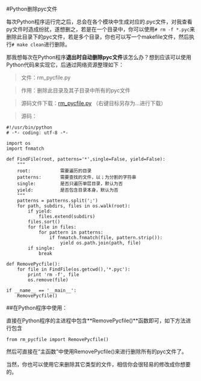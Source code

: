 #Python删除pyc文件

每次Python程序运行完之后，总会在各个模块中生成对应的.pyc文件，对我查看py文件时造成纷扰，遂想删之，若是在一个目录中，你可以使用`# rm -f *.pyc`来删除此目录下的pyc文件，若是多个目录，你也可以写一个makefile文件，然后执行`# make clean`进行删除。

那我想每次在Python程序**退出时自动删除pyc文件**该怎么办？想到应该可以使用Python代码来实现它，后通过网络资源整理如下：

>文件：rm_pycfile.py

>作用：删除此目录及其子目录中所有的pyc文件

>源码文件下载：[rm_pycfile.py]() （右键目标另存为…进行下载）

>源码：

    #!/usr/bin/python
    # -*- coding: utf-8 -*-
    
    import os
    import fnmatch
    
    def FindFile(root, patterns='*',single=False, yield=False):
        """
        root:           需要遍历的目录
        patterns:       需要查找的文件，以；为分割的字符串
        single:         是否只遍历单层目录，默认为否
        yield:          是否包含目录本身，默认为否
        """
        patterns = patterns.split(';')
        for path, subdirs, files in os.walk(root):
            if yield:
                files.extend(subdirs)
            files.sort()
            for file in files:
                for pattern in patterns:
                    if fnmatch.fnmatch(file, pattern.strip()):
                        yield os.path.join(path, file)
            if single:
                break
    
    def RemovePycfile():
        for file in FindFile(os.getcwd(),'*.pyc'):
            print 'rm -f', file
            os.remove(file)
    
    if __name__ == '__main__':
        RemovePycfile()

##在Python程序中使用：

直接在Python程序的主进程中包含**RemovePycfile()**函数即可，如下方法进行包含

    from rm_pycfile import RemovePycfile()

然后可直接在“主函数”中使用RemovePycfile()来进行删除所有的pyc文件了。

当然，你也可以使用它来删除其它类型的文件，相信你会很轻易的修改成你想要的。